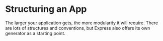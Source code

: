 # Structuring an App

The larger your application gets, the more modularity it will require. There are lots of structures and conventions, but Express also offers its own generator as a starting point.
